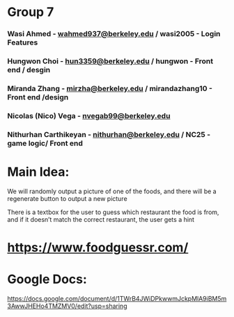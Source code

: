 # Group 7
### Wasi Ahmed - wahmed937@berkeley.edu / wasi2005  - Login Features
### Hungwon Choi - hun3359@berkeley.edu / hungwon   - Front end / desgin
### Miranda Zhang - mirzha@berkeley.edu / mirandazhang10 - Front end /design 
### Nicolas (Nico) Vega - nvegab99@berkeley.edu 
### Nithurhan Carthikeyan - nithurhan@berkeley.edu / NC25  - game logic/ Front end

# Main Idea:
We will randomly output a picture of one of the foods, and there will be a regenerate button to output a new picture

There is a textbox for the user to guess which restaurant the food is from, and if it doesn’t match the correct restaurant, the user gets a hint

# https://www.foodguessr.com/

# Google Docs:
https://docs.google.com/document/d/1TWrB4JWiDPkwwmJckpMlA9iBM5m3AwwJHEHo4TMZMV0/edit?usp=sharing


